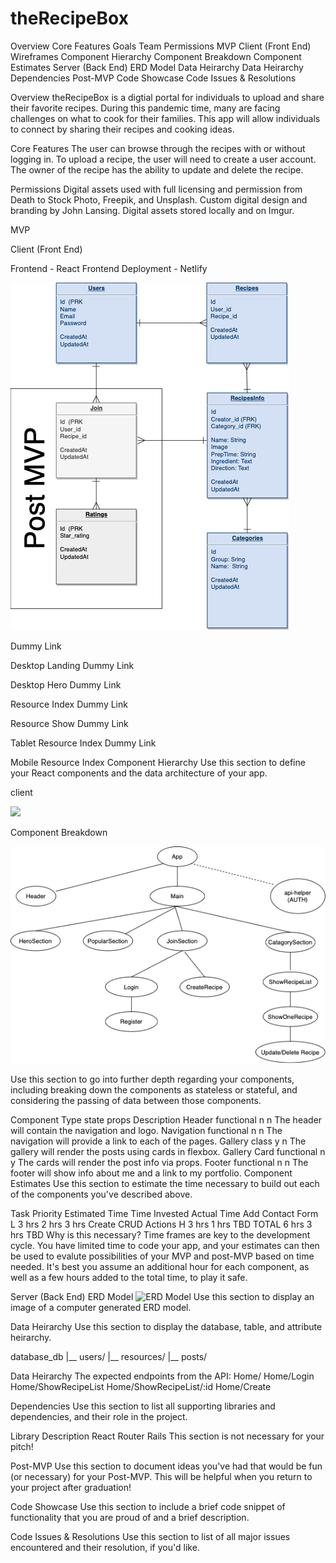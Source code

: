 # theRecipeBox
Overview
Core Features
Goals
Team
Permissions
MVP
Client (Front End)
Wireframes
Component Hierarchy
Component Breakdown
Component Estimates
Server (Back End)
ERD Model
Data Heirarchy
Data Heirarchy
Dependencies
Post-MVP
Code Showcase
Code Issues & Resolutions

Overview
theRecipeBox is a digtial portal for individuals to upload and share their favorite recipes.  During this pandemic time, many are facing challenges on what to cook for their families. This app will allow individuals to connect by sharing their recipes and cooking ideas.

Core Features
The user can browse through the recipes with or without logging in.  To upload a recipe, the user will need to create a user account.  The owner of the recipe has the ability to update and delete the recipe.

Permissions
Digital assets used with full licensing and permission from Death to Stock Photo, Freepik, and Unsplash. Custom digital design and branding by John Lansing. Digital assets stored locally and on Imgur.


MVP

Client (Front End)

Frontend - React
Frontend Deployment - Netlify

![Wireframe](./readmeDoc/theRecipeBox.png)


Dummy Link

Desktop Landing
Dummy Link

Desktop Hero
Dummy Link

Resource Index
Dummy Link

Resource Show
Dummy Link

Tablet Resource Index
Dummy Link

Mobile Resource Index
Component Hierarchy
Use this section to define your React components and the data architecture of your app.

client

![](./readmeDoc/clientdirectory.png)

Component Breakdown

![Wireframe](./readmeDoc/components.png)

Use this section to go into further depth regarding your components, including breaking down the components as stateless or stateful, and considering the passing of data between those components.

Component	Type	state	props	Description
Header	functional	n	n	The header will contain the navigation and logo.
Navigation	functional	n	n	The navigation will provide a link to each of the pages.
Gallery	class	y	n	The gallery will render the posts using cards in flexbox.
Gallery Card	functional	n	y	The cards will render the post info via props.
Footer	functional	n	n	The footer will show info about me and a link to my portfolio.
Component Estimates
Use this section to estimate the time necessary to build out each of the components you've described above.

Task	Priority	Estimated Time	Time Invested	Actual Time
Add Contact Form	L	3 hrs	2 hrs	3 hrs
Create CRUD Actions	H	3 hrs	1 hrs	TBD
TOTAL		6 hrs	3 hrs	TBD
Why is this necessary? Time frames are key to the development cycle. You have limited time to code your app, and your estimates can then be used to evalute possibilities of your MVP and post-MVP based on time needed. It's best you assume an additional hour for each component, as well as a few hours added to the total time, to play it safe.


Server (Back End)
ERD Model
![ERD Model](./theRecipeBox.png)
Use this section to display an image of a computer generated ERD model.

Data Heirarchy
Use this section to display the database, table, and attribute heirarchy.


database_db
|__ users/
|__ resources/
|__ posts/

Data Heirarchy
The expected endpoints from the API:
   Home/
   Home/Login
   Home/ShowRecipeList
   Home/ShowRecipeList/:id
   Home/Create

Dependencies
Use this section to list all supporting libraries and dependencies, and their role in the project.

Library	Description
React Router
Rails 
This section is not necessary for your pitch!

Post-MVP
Use this section to document ideas you've had that would be fun (or necessary) for your Post-MVP. This will be helpful when you return to your project after graduation!

Code Showcase
Use this section to include a brief code snippet of functionality that you are proud of and a brief description.

Code Issues & Resolutions
Use this section to list of all major issues encountered and their resolution, if you'd like.

